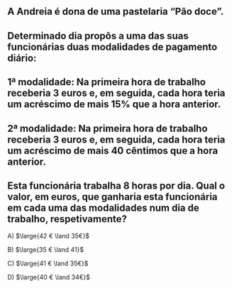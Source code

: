## A Andreia é dona de uma pastelaria “Pão doce”.
## Determinado dia propôs a uma das suas funcionárias duas modalidades de pagamento diário:
## 1ª modalidade: Na primeira hora de trabalho receberia 3 euros e, em seguida, cada hora teria um acréscimo de mais 15% que a hora anterior.
## 2ª modalidade: Na primeira hora de trabalho receberia 3 euros e, em seguida, cada hora teria um acréscimo de mais 40 cêntimos que a hora anterior.
## Esta funcionária trabalha 8 horas por dia. Qual o valor, em euros, que ganharia esta funcionária em cada uma das modalidades num dia de trabalho, respetivamente?

A) $\large{42 € \land 35€}$

B) $\large{35 € \land 41}$

C) $\large{41 € \land 35€}$

D) $\large{40 € \land 34€}$